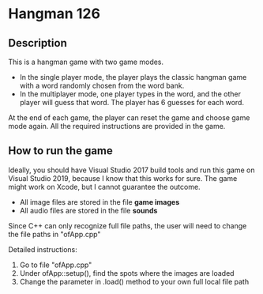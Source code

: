 # Hangman 126

## Description
This is a hangman game with two game modes. 
- In the single player mode, the player plays the classic hangman game with a word randomly chosen from the word bank. 
- In the multiplayer mode, one player types in the word, and the other player will guess that word. The player has 6 guesses for each word.

At the end of each game, the player can reset the game and choose game mode again. All the required instructions are provided in the game.

## How to run the game
Ideally, you should have Visual Studio 2017 build tools and run this game on Visual Studio 2019, because I know that this works for sure. 
The game might work on Xcode, but I cannot guarantee the outcome.
- All image files are stored in the file **game images**
- All audio files are stored in the file **sounds**

Since C++ can only recognize full file paths, the user will need to change the file paths in "ofApp.cpp"

Detailed instructions:
1. Go to file "ofApp.cpp"
2. Under ofApp::setup(), find the spots where the images are loaded
3. Change the parameter in .load() method to your own full local file path
  
